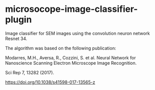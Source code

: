 # microsocope-image-classifier-plugin

Image classifier for SEM images using the convolution neuron network Resnet 34.

The algorithm was based on the following publication:

Modarres, M.H., Aversa, R., Cozzini, S. et al. Neural Network for Nanoscience Scanning Electron Microscope Image Recognition. 

Sci Rep 7, 13282 (2017). 

https://doi.org/10.1038/s41598-017-13565-z 